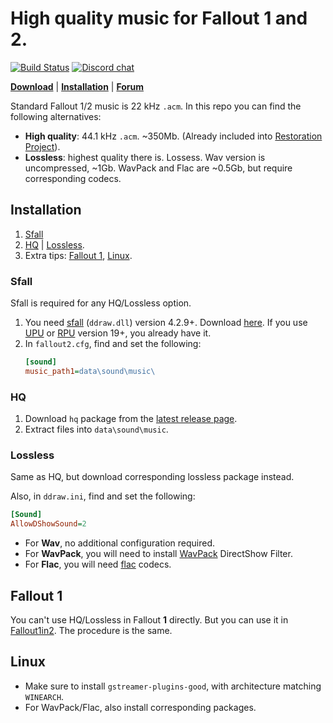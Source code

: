 # High quality music for Fallout 1 and 2.

[![Build Status](https://github.com/BGforgeNet/Fallout2-HQ-music/workflows/package/badge.svg)](https://github.com/BGforgeNet/Fallout2-HQ-music/actions?query=workflow%3Apackage)
[![Discord chat](https://img.shields.io/discord/420268540700917760?logo=discord)](https://discord.gg/4Yqfggm)

[__Download__](https://github.com/BGforgeNet/Fallout2-HQ-music/releases/latest)
| [__Installation__](#installation)
| [__Forum__](https://forums.bgforge.net/viewtopic.php?f=34&t=286)


Standard Fallout 1/2 music is 22 kHz `.acm`. In this repo you can find the following alternatives:
- __High quality__: 44.1 kHz `.acm`. ~350Mb. (Already included into [Restoration Project](https://github.com/BGforgeNet/Fallout2_Restoration_Project)).
- __Lossless__: highest quality there is. Lossess. Wav version is uncompressed, ~1Gb. WavPack and Flac are ~0.5Gb, but require corresponding codecs.

## Installation
1. [Sfall](#sfall)
1. [HQ](#hq) | [Lossless](#lossless).
1. Extra tips: [Fallout 1](#fallout-1), [Linux](#linux).

### Sfall
Sfall is required for any HQ/Lossless option.

1. You need [sfall](https://github.com/phobos2077/sfall) (`ddraw.dll`) version 4.2.9+. Download [here](https://github.com/sfall-team/sfall/releases).
  If you use [UPU](https://github.com/BGforgeNet/Fallout2_Unofficial_Patch) or [RPU](https://github.com/BGforgeNet/Fallout2_Restoration_Project) version 19+, you already have it.
2. In `fallout2.cfg`, find and set the following:
    ```ini
    [sound]
    music_path1=data\sound\music\
    ```

### HQ
1. Download `hq` package from the [latest release page](https://github.com/BGforgeNet/Fallout2-HQ-music/releases/latest).
1. Extract files into `data\sound\music`.

### Lossless
Same as HQ, but download corresponding lossless package instead.

Also, in `ddraw.ini`, find and set the following:
```ini
[Sound]
AllowDShowSound=2
```

- For __Wav__, no additional configuration required.
- For __WavPack__, you will need to install [WavPack](https://www.wavpack.com/downloads.html) DirectShow Filter.
- For __Flac__, you will need [flac](https://www.xiph.org/dshow/) codecs.

## Fallout 1
You can't use HQ/Lossless in Fallout **1** directly. But you can use it in [Fallout1in2](https://github.com/rotators/Fo1in2). The procedure is the same.

## Linux
- Make sure to install `gstreamer-plugins-good`, with architecture matching `WINEARCH`.
- For WavPack/Flac, also install corresponding packages.
